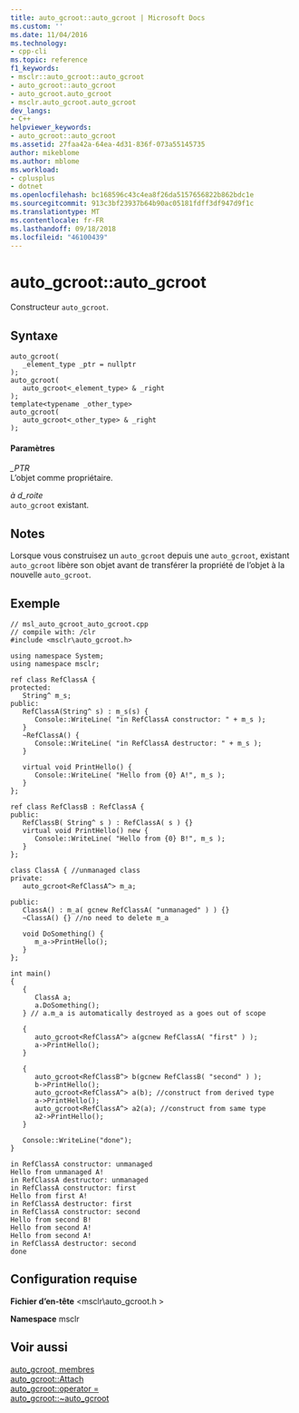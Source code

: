 ```yaml
---
title: auto_gcroot::auto_gcroot | Microsoft Docs
ms.custom: ''
ms.date: 11/04/2016
ms.technology:
- cpp-cli
ms.topic: reference
f1_keywords:
- msclr::auto_gcroot::auto_gcroot
- auto_gcroot::auto_gcroot
- auto_gcroot.auto_gcroot
- msclr.auto_gcroot.auto_gcroot
dev_langs:
- C++
helpviewer_keywords:
- auto_gcroot::auto_gcroot
ms.assetid: 27faa42a-64ea-4d31-836f-073a55145735
author: mikeblome
ms.author: mblome
ms.workload:
- cplusplus
- dotnet
ms.openlocfilehash: bc168596c43c4ea8f26da5157656822b862bdc1e
ms.sourcegitcommit: 913c3bf23937b64b90ac05181fdff3df947d9f1c
ms.translationtype: MT
ms.contentlocale: fr-FR
ms.lasthandoff: 09/18/2018
ms.locfileid: "46100439"
---
```

# <a name="autogcrootautogcroot"></a>auto_gcroot::auto_gcroot
Constructeur `auto_gcroot`.  
  
## <a name="syntax"></a>Syntaxe  
  
```  
auto_gcroot(  
   _element_type _ptr = nullptr  
);  
auto_gcroot(  
   auto_gcroot<_element_type> & _right  
);  
template<typename _other_type>  
auto_gcroot(  
   auto_gcroot<_other_type> & _right  
);  
```  
  
#### <a name="parameters"></a>Paramètres  
*_PTR*<br/>
L’objet comme propriétaire.  
  
*à d_roite*<br/>
`auto_gcroot` existant.  
  
## <a name="remarks"></a>Notes  
 Lorsque vous construisez un `auto_gcroot` depuis une `auto_gcroot`, existant `auto_gcroot` libère son objet avant de transférer la propriété de l’objet à la nouvelle `auto_gcroot`.  
  
## <a name="example"></a>Exemple  
  
```  
// msl_auto_gcroot_auto_gcroot.cpp  
// compile with: /clr  
#include <msclr\auto_gcroot.h>  
  
using namespace System;  
using namespace msclr;  
  
ref class RefClassA {  
protected:  
   String^ m_s;     
public:  
   RefClassA(String^ s) : m_s(s) {  
      Console::WriteLine( "in RefClassA constructor: " + m_s );  
   }  
   ~RefClassA() {  
      Console::WriteLine( "in RefClassA destructor: " + m_s );  
   }  
  
   virtual void PrintHello() {  
      Console::WriteLine( "Hello from {0} A!", m_s );  
   }  
};  
  
ref class RefClassB : RefClassA {  
public:     
   RefClassB( String^ s ) : RefClassA( s ) {}  
   virtual void PrintHello() new {  
      Console::WriteLine( "Hello from {0} B!", m_s );  
   }  
};  
  
class ClassA { //unmanaged class  
private:     
   auto_gcroot<RefClassA^> m_a;  
  
public:  
   ClassA() : m_a( gcnew RefClassA( "unmanaged" ) ) {}  
   ~ClassA() {} //no need to delete m_a  
  
   void DoSomething() {  
      m_a->PrintHello();  
   }  
};  
  
int main()  
{  
   {  
      ClassA a;  
      a.DoSomething();  
   } // a.m_a is automatically destroyed as a goes out of scope  
  
   {  
      auto_gcroot<RefClassA^> a(gcnew RefClassA( "first" ) );  
      a->PrintHello();  
   }  
  
   {  
      auto_gcroot<RefClassB^> b(gcnew RefClassB( "second" ) );  
      b->PrintHello();  
      auto_gcroot<RefClassA^> a(b); //construct from derived type  
      a->PrintHello();  
      auto_gcroot<RefClassA^> a2(a); //construct from same type  
      a2->PrintHello();  
   }  
  
   Console::WriteLine("done");  
}  
```  
  
```Output  
in RefClassA constructor: unmanaged  
Hello from unmanaged A!  
in RefClassA destructor: unmanaged  
in RefClassA constructor: first  
Hello from first A!  
in RefClassA destructor: first  
in RefClassA constructor: second  
Hello from second B!  
Hello from second A!  
Hello from second A!  
in RefClassA destructor: second  
done  
```  
  
## <a name="requirements"></a>Configuration requise  
 **Fichier d’en-tête** \<msclr\auto_gcroot.h >  
  
 **Namespace** msclr  
  
## <a name="see-also"></a>Voir aussi  
 [auto_gcroot, membres](../dotnet/auto-gcroot-members.md)   
 [auto_gcroot::Attach](../dotnet/auto-gcroot-attach.md)   
 [auto_gcroot::operator =](../dotnet/auto-gcroot-operator-assign.md)   
 [auto_gcroot::~auto_gcroot](../dotnet/auto-gcroot-tilde-auto-gcroot.md)